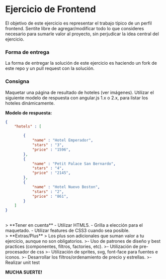 # Ejercicio de Frontend
El objetivo de este ejercicio es representar el trabajo típico de un perfil frontend.
Sentite libre de agregar/modificar todo lo que consideres necesario para sumarle valor al proyecto, sin perjudicar la idea central del ejercicio.


### Forma de entrega

La forma de entregar la solución de este ejercicio es haciendo un fork de este repo y un pull request con la solución.

### Consigna
Maquetar una página de resultado de hoteles (ver imágenes).
Utilizar el siguiente modelo de respuesta con angular.js 1.x o 2.x, para listar los hoteles dinámicamente.


**Modelo de respuesta:**

```json
{
	"hotels" : [

		{
			"name" : "Hotel Emperador",
			"stars" : "3",
			"price" : "1596",
		},
		{
			"name" : "Petit Palace San Bernardo",
			"stars" : "4",
			"price" : "2145",
		},
		{
			"name" : "Hotel Nuevo Boston",
			"stars" : "2",
			"price" : "861",
		}
	]
}
```
<br>
> **Tener en cuenta**
- Utilizar HTML5.
- Grilla a elección para el maquetado.
- Utilizar features de CSS3 cuando sea posible.

<br>
> **Extras/Plus**
> Los plus son adicionales que suman valor a tu ejercicio, aunque no son obligatorios.
>- Uso de patrones de diseño y best practices (componentes, filtros, factories, etc).
>- Utilización de pre-procesador de css
>- Utilización de sprites, svg, font-face para fuentes e iconos.
>- Desarrollar los filtros/ordenamiento de precio y estrellas.
>- Realizar unit test


**MUCHA SUERTE!**
